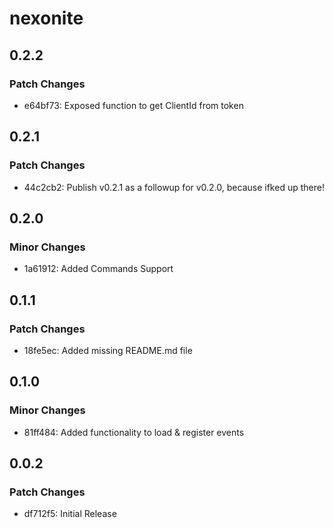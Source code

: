 # nexonite

## 0.2.2

### Patch Changes

-   e64bf73: Exposed function to get ClientId from token

## 0.2.1

### Patch Changes

-   44c2cb2: Publish v0.2.1 as a followup for v0.2.0, because ifked up there!

## 0.2.0

### Minor Changes

-   1a61912: Added Commands Support

## 0.1.1

### Patch Changes

-   18fe5ec: Added missing README.md file

## 0.1.0

### Minor Changes

-   81ff484: Added functionality to load & register events

## 0.0.2

### Patch Changes

-   df712f5: Initial Release

